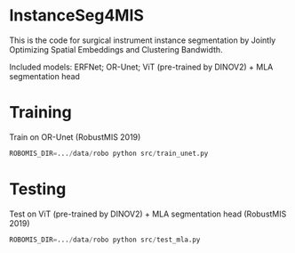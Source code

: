 # InstanceSeg4MIS

This is the code for surgical instrument instance segmentation by Jointly Optimizing Spatial Embeddings and Clustering Bandwidth.

Included models: ERFNet; OR-Unet; ViT (pre-trained by DINOV2) + MLA segmentation head

# Training
Train on OR-Unet (RobustMIS 2019)
```python
ROBOMIS_DIR=.../data/robo python src/train_unet.py
```

# Testing
Test on ViT (pre-trained by DINOV2) + MLA segmentation head (RobustMIS 2019)
```python
ROBOMIS_DIR=.../data/robo python src/test_mla.py
```

